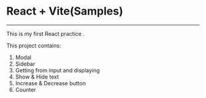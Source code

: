 # React + Vite(Samples)
---
This is my first React practice .

This project contains:

1. Modal
2. Sidebar
3. Getting from input and displaying
4. Show & Hide text
5. Increase & Decrease button
6. Counter

